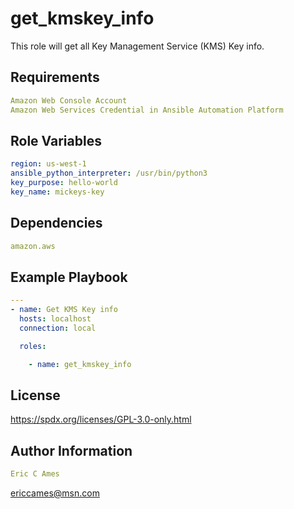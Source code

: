 get_kmskey_info
=========

This role will get all Key Management Service (KMS) Key info.

Requirements
------------
```yaml
Amazon Web Console Account
Amazon Web Services Credential in Ansible Automation Platform
```
Role Variables
--------------
```yaml
region: us-west-1
ansible_python_interpreter: /usr/bin/python3
key_purpose: hello-world
key_name: mickeys-key
```
Dependencies
------------
```yaml
amazon.aws
```
Example Playbook
----------------
```yaml
---
- name: Get KMS Key info
  hosts: localhost
  connection: local

  roles:

    - name: get_kmskey_info
```
License
-------

https://spdx.org/licenses/GPL-3.0-only.html

Author Information
------------------
```yaml
Eric C Ames
```
ericcames@msn.com
